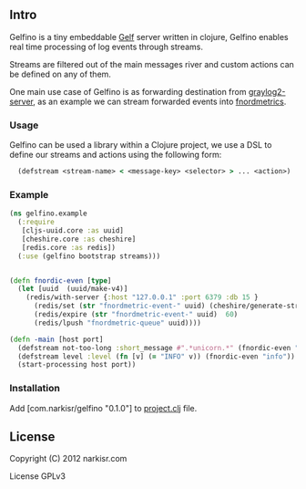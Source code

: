 ## Intro 

Gelfino is a tiny embeddable [Gelf](https://github.com/Graylog2/graylog2-docs/wiki/GELF) server written in clojure, Gelfino enables real time processing of log events through streams.

Streams are filtered out of the main messages river and custom actions can be defined on any of them.

One main use case of Gelfino is as forwarding destination from [graylog2-server](https://github.com/Graylog2/graylog2-server), as an example we can stream forwarded events into [fnordmetrics](https://github.com/paulasmuth/fnordmetric).

### Usage
Gelfino can be used a library within a Clojure project, we use a DSL to define our streams and actions using the following form:

```clojure
  (defstream <stream-name> < <message-key> <selector> > ... <action>) 
```


### Example
```clojure
(ns gelfino.example
  (:require
   [cljs-uuid.core :as uuid]
   [cheshire.core :as cheshire]
   [redis.core :as redis])
  (:use (gelfino bootstrap streams)))


(defn fnordic-even [type]
  (let [uuid  (uuid/make-v4)]
    (redis/with-server {:host "127.0.0.1" :port 6379 :db 15 }
      (redis/set (str "fnordmetric-event-" uuid) (cheshire/generate-string {:_type type}))
      (redis/expire (str "fnordmetric-event-" uuid)  60) 
      (redis/lpush "fnordmetric-queue" uuid))))

(defn -main [host port]
  (defstream not-too-long :short_message #".*unicorn.*" (fnordic-even "seen-unicorn"))
  (defstream level :level (fn [v] (= "INFO" v)) (fnordic-even "info"))
  (start-processing host port))
```

### Installation
Add [com.narkisr/gelfino "0.1.0"] to [project.clj](https://github.com/technomancy/leiningen) file.

## License

Copyright (C) 2012 narkisr.com

License GPLv3

